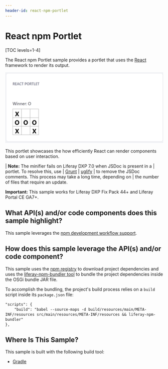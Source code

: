 ```yaml
---
header-id: react-npm-portlet
---
```


# React npm Portlet

[TOC levels=1-4]

The React npm Portlet sample provides a portlet that uses the
[React](https://reactjs.org/) framework to render its output.

![Figure 1: You can play the game Tic-tac-toe with this sample portlet.](../../../../images/react-npm-sample.png)

This portlet showcases the how efficiently React can render components based on
user interaction.

| **Note:** The minifier fails on Liferay DXP 7.0 when JSDoc is present in a
| portlet. To resolve this, use
| [Grunt](https://gruntjs.com/getting-started)
| [uglify](https://www.npmjs.com/package/grunt-contrib-uglify)
| to remove the JSDoc comments. This process may take a long time, depending on
| the number of files that require an update.

**Important:** This sample works for Liferay DXP Fix Pack 44+ and Liferay Portal
CE GA7+.

## What API(s) and/or code components does this sample highlight?

This sample leverages the
[npm development workflow support](/docs/7-0/tutorials/-/knowledge_base/t/using-npm-in-your-portlets).

## How does this sample leverage the API(s) and/or code component?

This sample uses the [npm registry](https://www.npmjs.com/) to download project
dependencies and uses the
[liferay-npm-bundler tool](https://github.com/liferay/liferay-npm-build-tools/tree/master/packages/liferay-npm-bundler)
to bundle the project dependencies inside the OSGi bundle JAR file.

To accomplish the bundling, the project's build process relies on a `build`
script inside its `package.json` file:

    "scripts": {
        "build": "babel --source-maps -d build/resources/main/META-INF/resources src/main/resources/META-INF/resources && liferay-npm-bundler"
    },

## Where Is This Sample?

This sample is built with the following build tool:

<!--
There are three different versions of this sample, each built with a different
build tool:

TODO: Replace above when tool is available for other build tools. -Cody
-->

- [Gradle](https://github.com/liferay/liferay-blade-samples/tree/7.0/gradle/apps/npm/react-npm-portlet)
